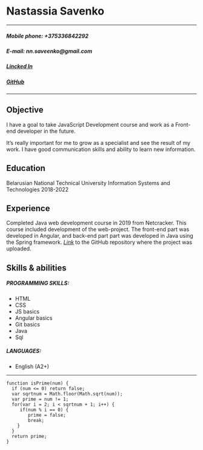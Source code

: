# Nastassia Savenko
---
##### _**Mobile phone:** +375336842292_
##### _**E-mail:** nn.saveenko@gmail.com_
##### _[Lincked In](https://www.linkedin.com/in/nastassia-savenko-169107189/)_
##### _[GitHub](https://github.com/nsaveenko)_

---

## Objective
I have a goal to take JavaScript Development course and work as a Front-end developer in the future. 

It’s really important for me to grow as a specialist and see the result of my work. I have good communication skills and ability to learn new information.

## Education
Belarusian National Technical University
Information Systems and Technologies
2018-2022

## Experience 
Completed Java web development course in 2019 from Netcracker. This course included development of the web-project. The front-end part was developed in Angular, and back-end part part was developed in Java using the Spring framework. _[Link](https://github.com/nsaveenko/savenko-parent)_ to the GitHub repository where the project was uploaded.

## Skills & abilities
##### PROGRAMMING SKILLS:
* HTML
* CSS
* JS basics
* Angular basics
* Git basics
* Java
* Sql
##### LANGUAGES:
* English (A2+)

---
```
function isPrime(num) {
  if (num <= 0) return false;
  var sqrtnum = Math.floor(Math.sqrt(num));
  var prime = num != 1;
  for(var i = 2; i < sqrtnum + 1; i++) {
     if(num % i == 0) {
        prime = false;
        break;
    }
  }
  return prime;
}
```